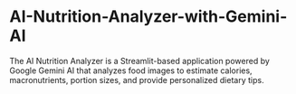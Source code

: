 # AI-Nutrition-Analyzer-with-Gemini-AI
The AI Nutrition Analyzer is a Streamlit-based application powered by Google Gemini AI that analyzes food images to estimate calories, macronutrients, portion sizes, and provide personalized dietary tips.
